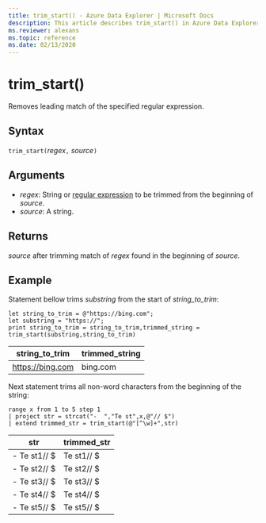 ```yaml
---
title: trim_start() - Azure Data Explorer | Microsoft Docs
description: This article describes trim_start() in Azure Data Explorer.
ms.reviewer: alexans
ms.topic: reference
ms.date: 02/13/2020
---
```

# trim_start()

Removes leading match of the specified regular expression.

## Syntax

`trim_start(`*regex*`,` *source*`)`

## Arguments

* *regex*: String or [regular expression](re2.md) to be trimmed from the beginning of *source*.  
* *source*: A string.

## Returns

*source* after trimming match of *regex* found in the beginning of *source*.

## Example

Statement bellow trims *substring*  from the start of *string_to_trim*:

```kusto
let string_to_trim = @"https://bing.com";
let substring = "https://";
print string_to_trim = string_to_trim,trimmed_string = trim_start(substring,string_to_trim)
```

|string_to_trim|trimmed_string|
|---|---|
|https://bing.com|bing.com|

Next statement trims all non-word characters from the beginning of the string:

```kusto
range x from 1 to 5 step 1
| project str = strcat("-  ","Te st",x,@"// $")
| extend trimmed_str = trim_start(@"[^\w]+",str)
```

|str|trimmed_str|
|---|---|
|-  Te st1// $|Te st1// $|
|-  Te st2// $|Te st2// $|
|-  Te st3// $|Te st3// $|
|-  Te st4// $|Te st4// $|
|-  Te st5// $|Te st5// $|

 
